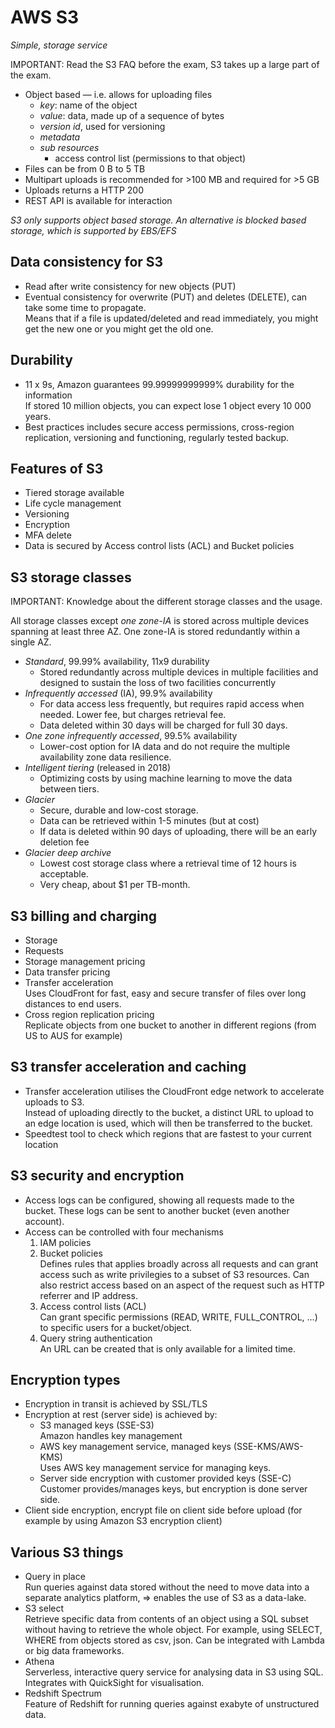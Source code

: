 # AWS S3

_Simple, storage service_

IMPORTANT: Read the S3 FAQ before the exam, S3 takes up a large part of the exam.

- Object based ― i.e. allows for uploading files
  - _key_: name of the object
  - _value_: data, made up of a sequence of bytes
  - _version id_, used for versioning
  - _metadata_
  - _sub resources_
    - access control list (permissions to that object)
- Files can be from 0 B to 5 TB
- Multipart uploads is recommended for >100 MB and required for >5 GB
- Uploads returns a HTTP 200
- REST API is available for interaction

_S3 only supports object based storage. An alternative is blocked based storage, which is supported by EBS/EFS_

## Data consistency for S3

- Read after write consistency for new objects (PUT)
- Eventual consistency for overwrite (PUT) and deletes (DELETE), can take some time to propagate.  
  Means that if a file is updated/deleted and read immediately, you might get the new one or you might get the old one.

## Durability

- 11 x 9s, Amazon guarantees 99.99999999999% durability for the information  
  If stored 10 million objects, you can expect lose 1 object every 10 000 years.
- Best practices includes secure access permissions, cross-region replication, versioning and functioning, regularly tested backup.

## Features of S3

- Tiered storage available
- Life cycle management
- Versioning
- Encryption
- MFA delete
- Data is secured by Access control lists (ACL) and Bucket policies

## S3 storage classes

IMPORTANT: Knowledge about the different storage classes and the usage.

All storage classes except _one zone-IA_ is stored across multiple devices spanning at least three AZ. One zone-IA is stored redundantly within a single AZ.

- _Standard_, 99.99% availability, 11x9 durability
  - Stored redundantly across multiple devices in multiple facilities and designed to sustain the loss of two facilities concurrently
- _Infrequently accessed_ (IA), 99.9% availability
  - For data access less frequently, but requires rapid access when needed. Lower fee, but charges retrieval fee.
  - Data deleted within 30 days will be charged for full 30 days.
- _One zone infrequently accessed_, 99.5% availability
  - Lower-cost option for IA data and do not require the multiple availability zone data resilience.
- _Intelligent tiering_ (released in 2018)
  - Optimizing costs by using machine learning to move the data between tiers.
- _Glacier_  
  - Secure, durable and low-cost storage.
  - Data can be retrieved within 1-5 minutes (but at cost)
  - If data is deleted within 90 days of uploading, there will be an early deletion fee
- _Glacier deep archive_
  - Lowest cost storage class where a retrieval time of 12 hours is acceptable.
  - Very cheap, about $1 per TB-month.

## S3 billing and charging

- Storage
- Requests
- Storage management pricing
- Data transfer pricing
- Transfer acceleration  
  Uses CloudFront for fast, easy and secure transfer of files over long distances to end users.
- Cross region replication pricing  
  Replicate objects from one bucket to another in different regions (from US to AUS for example)

## S3 transfer acceleration and caching

- Transfer acceleration utilises the CloudFront edge network to accelerate uploads to S3.  
  Instead of uploading directly to the bucket, a distinct URL to upload to an edge location is used, which will then be transferred to the bucket.
- Speedtest tool to check which regions that are fastest to your current location

## S3 security and encryption

- Access logs can be configured, showing all requests made to the bucket. These logs can be sent to another bucket (even another account).
- Access can be controlled with four mechanisms
  1. IAM policies
  2. Bucket policies  
     Defines rules that applies broadly across all requests and can grant access such as write privilegies to a subset of S3 resources. Can also restrict access based on an aspect of the request such as HTTP referrer and IP address.
  3. Access control lists (ACL)  
     Can grant specific permissions (READ, WRITE, FULL_CONTROL, …) to specific users for a bucket/object.
  4. Query string authentication  
     An URL can be created that is only available for a limited time.

## Encryption types

- Encryption in transit is achieved by SSL/TLS
- Encryption at rest (server side) is achieved by:
  - S3 managed keys (SSE-S3)  
    Amazon handles key management
  - AWS key management service, managed keys (SSE-KMS/AWS-KMS)  
    Uses AWS key management service for managing keys.
  - Server side encryption with customer provided keys (SSE-C)  
    Customer provides/manages keys, but encryption is done server side.
- Client side encryption, encrypt file on client side before upload (for example by using Amazon S3 encryption client)

## Various S3 things

- Query in place  
  Run queries against data stored without the need to move data into a separate analytics platform, ⇒ enables the use of S3 as a data-lake.
- S3 select  
  Retrieve specific data from contents of an object using a SQL subset without having to retrieve the whole object. For example, using SELECT, WHERE from objects stored as csv, json. Can be integrated with Lambda or big data frameworks.
- Athena  
  Serverless, interactive query service for analysing data in S3 using SQL. Integrates with QuickSight for visualisation.
- Redshift Spectrum  
  Feature of Redshift for running queries against exabyte of unstructured data.
